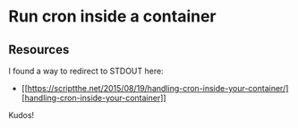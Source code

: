 # Run cron inside a container

## Resources

I found a way to redirect to STDOUT here:

- [[https://scriptthe.net/2015/08/19/handling-cron-inside-your-container/][handling-cron-inside-your-container]]

Kudos!
